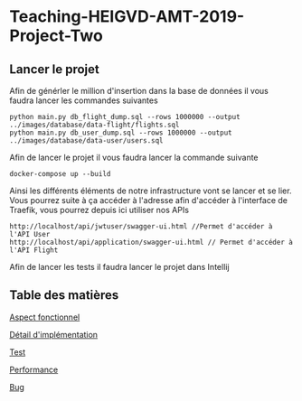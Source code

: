 # Teaching-HEIGVD-AMT-2019-Project-Two

## Lancer le projet
Afin de générler le million d'insertion dans la base de données il vous faudra lancer les commandes suivantes 

```
python main.py db_flight_dump.sql --rows 1000000 --output ../images/database/data-flight/flights.sql
python main.py db_user_dump.sql --rows 1000000 --output ../images/database/data-user/users.sql
```

Afin de lancer le projet il vous faudra lancer la commande suivante 

```
docker-compose up --build
```
Ainsi les différents éléments de notre infrastructure vont se lancer et se lier. Vous pourrez suite à ça accéder à l'adresse afin d'accéder à l'interface de Traefik, vous pourrez depuis ici utiliser nos APIs
```
http://localhost/api/jwtuser/swagger-ui.html //Permet d'accéder à l'API User
http://localhost/api/application/swagger-ui.html // Permet d'accéder à l'API Flight
```
Afin de lancer les tests il faudra lancer le projet dans Intellij

## Table des matières

[Aspect fonctionnel](https://github.com/IxSysTech/TrainingREST/blob/master/rapport/functional_aspect.md)

[Détail d'implémentation](https://github.com/IxSysTech/TrainingREST/blob/master/rapport/detail.md)

[Test](https://github.com/IxSysTech/TrainingREST/blob/master/rapport/test.md)

[Performance](https://github.com/panticne/Teaching-HEIGVD-AMT-2019-Project-One/blob/master/markdowns/test.md)

[Bug](https://github.com/panticne/Teaching-HEIGVD-AMT-2019-Project-One/blob/master/markdowns/test.md)
